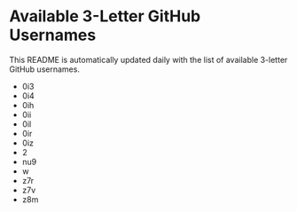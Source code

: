 # Available 3-Letter GitHub Usernames

This README is automatically updated daily with the list of available 3-letter GitHub usernames.

- 0i3
- 0i4
- 0ih
- 0ii
- 0il
- 0ir
- 0iz
- 2
- nu9
- w
- z7r
- z7v
- z8m
